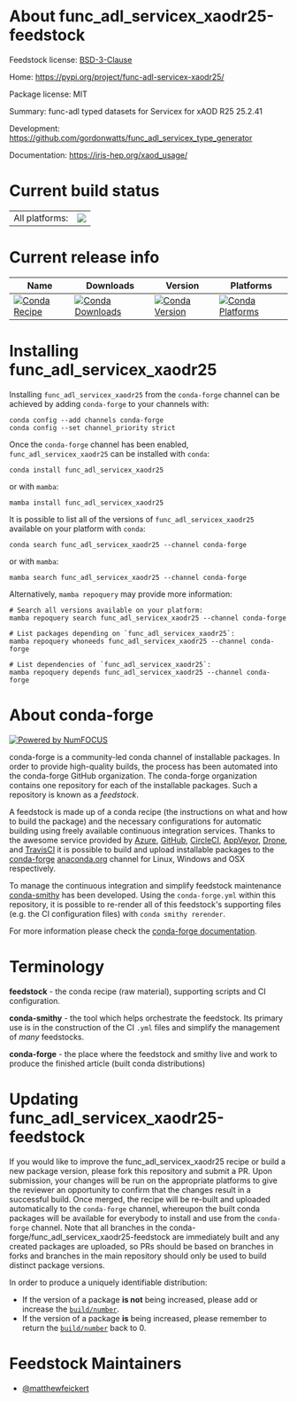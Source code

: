 About func_adl_servicex_xaodr25-feedstock
=========================================

Feedstock license: [BSD-3-Clause](https://github.com/conda-forge/func_adl_servicex_xaodr25-feedstock/blob/main/LICENSE.txt)

Home: https://pypi.org/project/func-adl-servicex-xaodr25/

Package license: MIT

Summary: func-adl typed datasets for Servicex for xAOD R25 25.2.41

Development: https://github.com/gordonwatts/func_adl_servicex_type_generator

Documentation: https://iris-hep.org/xaod_usage/

Current build status
====================


<table><tr><td>All platforms:</td>
    <td>
      <a href="https://dev.azure.com/conda-forge/feedstock-builds/_build/latest?definitionId=25941&branchName=main">
        <img src="https://dev.azure.com/conda-forge/feedstock-builds/_apis/build/status/func_adl_servicex_xaodr25-feedstock?branchName=main">
      </a>
    </td>
  </tr>
</table>

Current release info
====================

| Name | Downloads | Version | Platforms |
| --- | --- | --- | --- |
| [![Conda Recipe](https://img.shields.io/badge/recipe-func__adl__servicex__xaodr25-green.svg)](https://anaconda.org/conda-forge/func_adl_servicex_xaodr25) | [![Conda Downloads](https://img.shields.io/conda/dn/conda-forge/func_adl_servicex_xaodr25.svg)](https://anaconda.org/conda-forge/func_adl_servicex_xaodr25) | [![Conda Version](https://img.shields.io/conda/vn/conda-forge/func_adl_servicex_xaodr25.svg)](https://anaconda.org/conda-forge/func_adl_servicex_xaodr25) | [![Conda Platforms](https://img.shields.io/conda/pn/conda-forge/func_adl_servicex_xaodr25.svg)](https://anaconda.org/conda-forge/func_adl_servicex_xaodr25) |

Installing func_adl_servicex_xaodr25
====================================

Installing `func_adl_servicex_xaodr25` from the `conda-forge` channel can be achieved by adding `conda-forge` to your channels with:

```
conda config --add channels conda-forge
conda config --set channel_priority strict
```

Once the `conda-forge` channel has been enabled, `func_adl_servicex_xaodr25` can be installed with `conda`:

```
conda install func_adl_servicex_xaodr25
```

or with `mamba`:

```
mamba install func_adl_servicex_xaodr25
```

It is possible to list all of the versions of `func_adl_servicex_xaodr25` available on your platform with `conda`:

```
conda search func_adl_servicex_xaodr25 --channel conda-forge
```

or with `mamba`:

```
mamba search func_adl_servicex_xaodr25 --channel conda-forge
```

Alternatively, `mamba repoquery` may provide more information:

```
# Search all versions available on your platform:
mamba repoquery search func_adl_servicex_xaodr25 --channel conda-forge

# List packages depending on `func_adl_servicex_xaodr25`:
mamba repoquery whoneeds func_adl_servicex_xaodr25 --channel conda-forge

# List dependencies of `func_adl_servicex_xaodr25`:
mamba repoquery depends func_adl_servicex_xaodr25 --channel conda-forge
```


About conda-forge
=================

[![Powered by
NumFOCUS](https://img.shields.io/badge/powered%20by-NumFOCUS-orange.svg?style=flat&colorA=E1523D&colorB=007D8A)](https://numfocus.org)

conda-forge is a community-led conda channel of installable packages.
In order to provide high-quality builds, the process has been automated into the
conda-forge GitHub organization. The conda-forge organization contains one repository
for each of the installable packages. Such a repository is known as a *feedstock*.

A feedstock is made up of a conda recipe (the instructions on what and how to build
the package) and the necessary configurations for automatic building using freely
available continuous integration services. Thanks to the awesome service provided by
[Azure](https://azure.microsoft.com/en-us/services/devops/), [GitHub](https://github.com/),
[CircleCI](https://circleci.com/), [AppVeyor](https://www.appveyor.com/),
[Drone](https://cloud.drone.io/welcome), and [TravisCI](https://travis-ci.com/)
it is possible to build and upload installable packages to the
[conda-forge](https://anaconda.org/conda-forge) [anaconda.org](https://anaconda.org/)
channel for Linux, Windows and OSX respectively.

To manage the continuous integration and simplify feedstock maintenance
[conda-smithy](https://github.com/conda-forge/conda-smithy) has been developed.
Using the ``conda-forge.yml`` within this repository, it is possible to re-render all of
this feedstock's supporting files (e.g. the CI configuration files) with ``conda smithy rerender``.

For more information please check the [conda-forge documentation](https://conda-forge.org/docs/).

Terminology
===========

**feedstock** - the conda recipe (raw material), supporting scripts and CI configuration.

**conda-smithy** - the tool which helps orchestrate the feedstock.
                   Its primary use is in the construction of the CI ``.yml`` files
                   and simplify the management of *many* feedstocks.

**conda-forge** - the place where the feedstock and smithy live and work to
                  produce the finished article (built conda distributions)


Updating func_adl_servicex_xaodr25-feedstock
============================================

If you would like to improve the func_adl_servicex_xaodr25 recipe or build a new
package version, please fork this repository and submit a PR. Upon submission,
your changes will be run on the appropriate platforms to give the reviewer an
opportunity to confirm that the changes result in a successful build. Once
merged, the recipe will be re-built and uploaded automatically to the
`conda-forge` channel, whereupon the built conda packages will be available for
everybody to install and use from the `conda-forge` channel.
Note that all branches in the conda-forge/func_adl_servicex_xaodr25-feedstock are
immediately built and any created packages are uploaded, so PRs should be based
on branches in forks and branches in the main repository should only be used to
build distinct package versions.

In order to produce a uniquely identifiable distribution:
 * If the version of a package **is not** being increased, please add or increase
   the [``build/number``](https://docs.conda.io/projects/conda-build/en/latest/resources/define-metadata.html#build-number-and-string).
 * If the version of a package **is** being increased, please remember to return
   the [``build/number``](https://docs.conda.io/projects/conda-build/en/latest/resources/define-metadata.html#build-number-and-string)
   back to 0.

Feedstock Maintainers
=====================

* [@matthewfeickert](https://github.com/matthewfeickert/)

